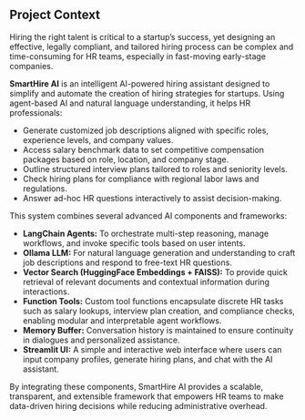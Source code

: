 

## Project Context

Hiring the right talent is critical to a startup’s success, yet designing an effective, legally compliant, and tailored hiring process can be complex and time-consuming for HR teams, especially in fast-moving early-stage companies.

**SmartHire AI** is an intelligent AI-powered hiring assistant designed to simplify and automate the creation of hiring strategies for startups. Using agent-based AI and natural language understanding, it helps HR professionals:

* Generate customized job descriptions aligned with specific roles, experience levels, and company values.
* Access salary benchmark data to set competitive compensation packages based on role, location, and company stage.
* Outline structured interview plans tailored to roles and seniority levels.
* Check hiring plans for compliance with regional labor laws and regulations.
* Answer ad-hoc HR questions interactively to assist decision-making.

This system combines several advanced AI components and frameworks:

* **LangChain Agents:** To orchestrate multi-step reasoning, manage workflows, and invoke specific tools based on user intents.
* **Ollama LLM:** For natural language generation and understanding to craft job descriptions and respond to free-text HR questions.
* **Vector Search (HuggingFace Embeddings + FAISS):** To provide quick retrieval of relevant documents and contextual information during interactions.
* **Function Tools:** Custom tool functions encapsulate discrete HR tasks such as salary lookups, interview plan creation, and compliance checks, enabling modular and interpretable agent workflows.
* **Memory Buffer:** Conversation history is maintained to ensure continuity in dialogues and personalized assistance.
* **Streamlit UI:** A simple and interactive web interface where users can input company profiles, generate hiring plans, and chat with the AI assistant.

By integrating these components, SmartHire AI provides a scalable, transparent, and extensible framework that empowers HR teams to make data-driven hiring decisions while reducing administrative overhead.

